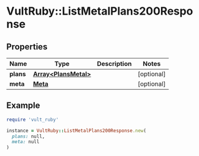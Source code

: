 # VultRuby::ListMetalPlans200Response

## Properties

| Name | Type | Description | Notes |
| ---- | ---- | ----------- | ----- |
| **plans** | [**Array&lt;PlansMetal&gt;**](PlansMetal.md) |  | [optional] |
| **meta** | [**Meta**](Meta.md) |  | [optional] |

## Example

```ruby
require 'vult_ruby'

instance = VultRuby::ListMetalPlans200Response.new(
  plans: null,
  meta: null
)
```

